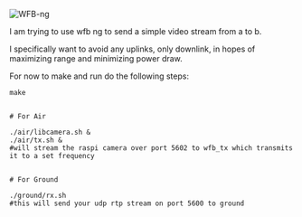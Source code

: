 ![WFB-ng](doc/logo-big.png)

I am trying to use wfb ng to send a simple video stream from a to b.

I specifically want to avoid any uplinks, only downlink, in hopes of maximizing range and minimizing power draw.

For now to make and run do the following steps:

```
make


# For Air

./air/libcamera.sh &
./air/tx.sh &
#will stream the raspi camera over port 5602 to wfb_tx which transmits it to a set frequency


# For Ground

./ground/rx.sh
#this will send your udp rtp stream on port 5600 to ground

```
